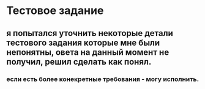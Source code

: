 # Тестовое задание

## я попытался уточнить некоторые детали тестового задания которые мне были непонятны, овета на данный момент не получил, решил сделать как понял.

### если есть более конекретные требования - могу исполнить.
